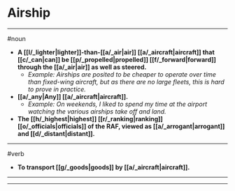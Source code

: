 # Airship
---
#noun
- **A [[l/_lighter|lighter]]-than-[[a/_air|air]] [[a/_aircraft|aircraft]] that [[c/_can|can]] be [[p/_propelled|propelled]] [[f/_forward|forward]] through the [[a/_air|air]] as well as steered.**
	- _Example: Airships are posited to be cheaper to operate over time than fixed-wing aircraft, but as there are no large fleets, this is hard to prove in practice._
- **[[a/_any|Any]] [[a/_aircraft|aircraft]].**
	- _Example: On weekends, I liked to spend my time at the airport watching the various airships take off and land._
- **The [[h/_highest|highest]] [[r/_ranking|ranking]] [[o/_officials|officials]] of the RAF, viewed as [[a/_arrogant|arrogant]] and [[d/_distant|distant]].**
---
#verb
- **To transport [[g/_goods|goods]] by [[a/_aircraft|aircraft]].**
---
---
